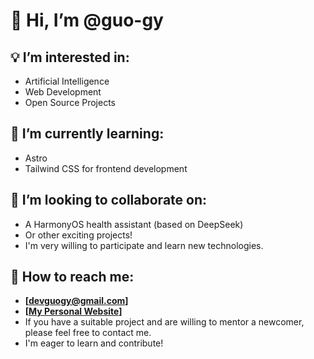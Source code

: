 # 👋 Hi, I’m @guo-gy

## 💡 I’m interested in:
  - Artificial Intelligence
  - Web Development
  - Open Source Projects

## 🌱 I’m currently learning:
  - Astro
  - Tailwind CSS for frontend development

## 💞️ I’m looking to collaborate on:
  - A HarmonyOS health assistant (based on DeepSeek)
  - Or other exciting projects!
  - I'm very willing to participate and learn new technologies.

## 📧 How to reach me:
  - **[devguogy@gmail.com]**
  - **[[My Personal Website](guo-gy.github.io)]**
  - If you have a suitable project and are willing to mentor a newcomer,
    please feel free to contact me.
  - I'm eager to learn and contribute!
